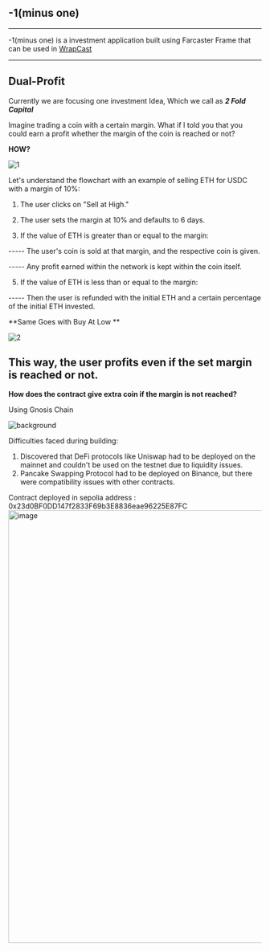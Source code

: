 ## **-1(minus one)**
------

-1(minus one) is a investment application built using Farcaster Frame that can be used in [WrapCast](https://warpcast.com/) 

------

## Dual-Profit


Currently we are focusing one investment Idea, Which we call as _**2 Fold Capital**_

Imagine trading a coin with a certain margin. What if I told you that you could earn a profit whether the margin of the coin is reached or not?

**HOW?**

![1](https://github.com/manukj/-1_eth_oxford/assets/22499119/aa205568-b91b-4d4e-a228-a36c31fd82b2)



Let's understand the flowchart with an example of selling  ETH for USDC with a margin of 10%:

1. The user clicks on "Sell at High."
   
3. The user sets the margin at 10% and defaults to 6 days.
   
4. If the value of ETH is greater than or equal to the margin:
   
----- The user's coin is sold at that margin, and the respective coin is given.

----- Any profit earned within the network is kept within the coin itself.

5. If the value of ETH is less than or equal to the margin:
   
----- Then the user is refunded with the initial ETH and a certain percentage of the initial ETH invested.


**Same Goes with Buy At Low **

![2](https://github.com/manukj/-1_eth_oxford/assets/22499119/ebf30440-5ebd-4032-98b4-983a187a77c3)


This way, the user profits even if the set margin is reached or not.
----------


**How does the contract give extra coin if the margin is not reached?**

Using Gnosis Chain 

![background](https://github.com/manukj/-1_eth_oxford/assets/22499119/eecf1152-c27c-41ac-8e94-ae321ca8ec3e)


Difficulties faced during building:
1. Discovered that DeFi protocols like Uniswap had to be deployed on the mainnet and couldn't be used on the testnet due to liquidity issues.
2. Pancake Swapping Protocol had to be deployed on Binance, but there were compatibility issues with other contracts.




Contract deployed in sepolia 
address : 0x23d0BF0DD147f2833F69b3E8836eae96225E87FC
<img width="862" alt="image" src="https://github.com/manukj/-1_eth_oxford/assets/22499119/39c63ece-2d57-487b-84de-a77ee8d8e798">



